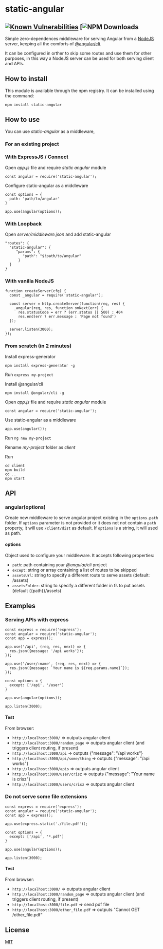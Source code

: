 # static-angular
[![Known Vulnerabilities](https://snyk.io/test/github/crisz/static-angular/badge.svg)](https://snyk.io/test/github/crisz/static-angular)
[![NPM Downloads](https://img.shields.io/npm/dw/static-angular.svg)
---

Simple zero-dependences middleware for serving Angular from a [NodeJS](https://nodejs.org/en/) server, keeping all the comforts of [@angular/cli](https://github.com/angular/angular-cli). 

It can be configured in orther to skip some routes and use them for other purposes, in this way a NodeJS server can be used for both serving client and APIs.


## How to install
This module is available through the npm registry. It can be installed using the command:

    npm install static-angular

## How to use

You can use *static-angular* as a middleware, 

### For an existing project

### With ExpressJS / Connect

Open *app.js* file and require *static angular* module

    const angular = require('static-angular');

Configure static-angular as a middleware

    const options = {
      path: 'path/to/angular'
    }
    
    app.use(angular(options));

### With Loopback

Open *server/middleware.json* and add static-angular

    "routes": {
      "static-angular": {
         "params": {
            "path": "$!path/to/angular"
          }
      }
    }

### With vanilla NodeJS

    function createServer(cfg) {
      const _angular = require('static-angular');

      const server = http.createServer(function(req, res) {
        _angular(req, res, function onNext(err) {
          res.statusCode = err ? (err.status || 500) : 404
          res.end(err ? err.message : 'Page not found')
      });

      server.listen(3000);
    });


### From scratch (in 2 minutes)

Install express-generator

    npm install express-generator -g

Run `express my-project`

Install @angular/cli

    npm install @angular/cli -g

Open *app.js* file and require *static angular* module

    const angular = require('static-angular');

Use static-angular as a middleware 

    app.use(angular());

Run `ng new my-project`

Rename *my-project* folder as *client*

Run

    cd client
    npm build
    cd ..
    npm start

## API

### angular(options)

Create new middleware to serve angular project existing in the `options.path` folder. 
If `options` parameter is not provided or it does not not contain a `path` property, it will use `/client/dist` as default.
If `options` is a string, it will used as path.

#### options

Object used to configure your middleware. It accepts following properties:

- `path`: path containing your *@angular/cli* project
- `except`: string or array containing a list of routes to be skipped
- `assetsUrl`: string to specify a different route to serve assets (default: /assets)
- `assetsFolder`: string to specify a different folder in fs to put assets (default {{path}}/assets)

## Examples 

### Serving APIs with express

    const express = require('express');
    const angular = require('static-angular');
    const app = express();

    app.use('/api', (req, res, next) => {
      res.json({message: '/api works'});
    });

    app.use('/user/:name', (req, res, next) => {
      res.json({message: `Your name is ${req.params.name}`});
    });

    const options = {
      except: ['/api', '/user']
    }

    app.use(angular(options));

    app.listen(3000);

#### Test
From browser:
- `http://localhost:3000/` => outputs angular client
- `http://localhost:3000/random_page` => outputs angular client (and triggers client routing, if present)
- `http://localhost:3000/api` => outputs {"message": "/api works"}
- `http://localhost:3000/api/some/thing` => outputs {"message": "/api works"}
- `http://localhost:3000/apis` => outputs angular client
- `http://localhost:3000/user/crisz` => outputs {"message": "Your name is crisz"}
- `http://localhost:3000/users/crisz` => outputs angular client

### Do not serve some file extensions

    const express = require('express');
    const angular = require('static-angular');
    const app = express();

    app.use(express.static('./file.pdf'));

    const options = {
      except: ['/api', '*.pdf']
    }

    app.use(angular(options));

    app.listen(3000);

#### Test
From browser:
- `http://localhost:3000/` => outputs angular client
- `http://localhost:3000/random_page` => outputs angular client (and triggers client routing, if present)
- `http://localhost:3000/file.pdf` => send pdf file
- `http://localhost:3000/other_file.pdf` => outputs "Cannot GET /other_file.pdf"



## License
[MIT](https://github.com/crisz/static-angular/blob/master/LICENSE)
